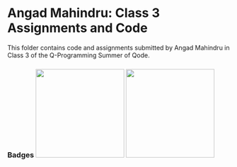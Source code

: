 # Angad Mahindru: Class 3 Assignments and Code
This folder contains code and assignments submitted by Angad Mahindru in Class 3 of the Q-Programming Summer of Qode.
### Badges <img src="/badges/assignment.png" width="200px" height="200px"> <img src="/badges/assignment.png" width="200px" height="200px">